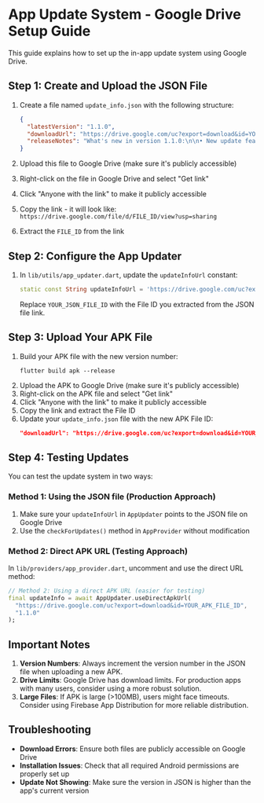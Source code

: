 # App Update System - Google Drive Setup Guide

This guide explains how to set up the in-app update system using Google Drive.

## Step 1: Create and Upload the JSON File

1. Create a file named `update_info.json` with the following structure:
   ```json
   {
     "latestVersion": "1.1.0",
     "downloadUrl": "https://drive.google.com/uc?export=download&id=YOUR_APK_FILE_ID",
     "releaseNotes": "What's new in version 1.1.0:\n\n• New update feature added\n• Splash screen redesigned\n• Bug fixes and performance improvements"
   }
   ```

2. Upload this file to Google Drive (make sure it's publicly accessible)
3. Right-click on the file in Google Drive and select "Get link"
4. Click "Anyone with the link" to make it publicly accessible
5. Copy the link - it will look like: `https://drive.google.com/file/d/FILE_ID/view?usp=sharing`
6. Extract the `FILE_ID` from the link

## Step 2: Configure the App Updater

1. In `lib/utils/app_updater.dart`, update the `updateInfoUrl` constant:
   ```dart
   static const String updateInfoUrl = 'https://drive.google.com/uc?export=download&id=YOUR_JSON_FILE_ID';
   ```
   Replace `YOUR_JSON_FILE_ID` with the File ID you extracted from the JSON file link.

## Step 3: Upload Your APK File

1. Build your APK file with the new version number:
   ```
   flutter build apk --release
   ```
2. Upload the APK to Google Drive (make sure it's publicly accessible)
3. Right-click on the APK file and select "Get link"
4. Click "Anyone with the link" to make it publicly accessible
5. Copy the link and extract the File ID
6. Update your `update_info.json` file with the new APK File ID:
   ```json
   "downloadUrl": "https://drive.google.com/uc?export=download&id=YOUR_APK_FILE_ID"
   ```

## Step 4: Testing Updates

You can test the update system in two ways:

### Method 1: Using the JSON file (Production Approach)

1. Make sure your `updateInfoUrl` in `AppUpdater` points to the JSON file on Google Drive
2. Use the `checkForUpdates()` method in `AppProvider` without modification

### Method 2: Direct APK URL (Testing Approach)

In `lib/providers/app_provider.dart`, uncomment and use the direct URL method:

```dart
// Method 2: Using a direct APK URL (easier for testing)
final updateInfo = await AppUpdater.useDirectApkUrl(
  "https://drive.google.com/uc?export=download&id=YOUR_APK_FILE_ID",
  "1.1.0"
);
```

## Important Notes

1. **Version Numbers**: Always increment the version number in the JSON file when uploading a new APK.
2. **Drive Limits**: Google Drive has download limits. For production apps with many users, consider using a more robust solution.
3. **Large Files**: If APK is large (>100MB), users might face timeouts. Consider using Firebase App Distribution for more reliable distribution.

## Troubleshooting

- **Download Errors**: Ensure both files are publicly accessible on Google Drive
- **Installation Issues**: Check that all required Android permissions are properly set up
- **Update Not Showing**: Make sure the version in JSON is higher than the app's current version 